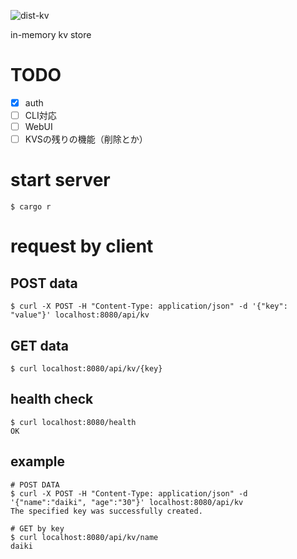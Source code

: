 ![dist-kv](https://github.com/harperfu6/dist-kv/actions/workflows/rust.yml/badge.svg)

in-memory kv store

# TODO
- [x] auth
- [ ] CLI対応
- [ ] WebUI
- [ ] KVSの残りの機能（削除とか）

# start server
```
$ cargo r 
```

# request by client
## POST data
```
$ curl -X POST -H "Content-Type: application/json" -d '{"key": "value"}' localhost:8080/api/kv
```
## GET data
```
$ curl localhost:8080/api/kv/{key}
```

## health check
```
$ curl localhost:8080/health
OK
```

## example
```
# POST DATA
$ curl -X POST -H "Content-Type: application/json" -d '{"name":"daiki", "age":"30"}' localhost:8080/api/kv
The specified key was successfully created.

# GET by key
$ curl localhost:8080/api/kv/name
daiki
```
